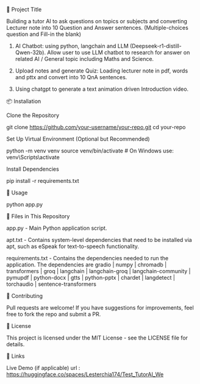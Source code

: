 📌 Project Title

Building a tutor AI to ask questions on topics or subjects and converting  Lecturer note into 10 Question and Answer sentences. (Multiple-choices question and Fill-in the blank)
1. AI Chatbot: using python, langchain and LLM (Deepseek-r1-distill-Qwen-32b). Allow user to use LLM chatbot to research for answer on related AI / General topic including Maths and Science. 

2. Upload notes and generate Quiz: Loading lecturer note in pdf, words and pttx and convert into 10 QnA sentences. 
3. Using chatgpt to generate a text animation driven Introduction video.
 
📦 Installation

Clone the Repository

git clone https://github.com/your-username/your-repo.git
cd your-repo

Set Up Virtual Environment (Optional but Recommended)

python -m venv venv
source venv/bin/activate  # On Windows use: venv\Scripts\activate

Install Dependencies

pip install -r requirements.txt

🚀 Usage

python app.py

📝 Files in This Repository

app.py - Main Python application script.

apt.txt - Contains system-level dependencies that need to be installed via apt, such as eSpeak for text-to-speech functionality.

requirements.txt - Contains the dependencies needed to run the application. The dependencies are gradio | numpy | chromadb | transformers | groq | langchain | langchain-groq | langchain-community | pymupdf | python-docx | gtts | python-pptx | chardet | langdetect | torchaudio | sentence-transformers

🤝 Contributing

Pull requests are welcome! If you have suggestions for improvements, feel free to fork the repo and submit a PR.

📜 License

This project is licensed under the MIT License - see the LICENSE file for details.

🔗 Links

Live Demo (if applicable)
url : https://huggingface.co/spaces/Lesterchia174/Test_TutorAI_We

